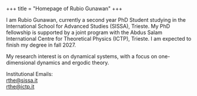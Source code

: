 +++
title = "Homepage of Rubio Gunawan"
+++

I am Rubio Gunawan, currently a second year PhD Student studying in the International School for Advanced Studies (SISSA), Trieste.
My PhD fellowship is supported by a joint program with the Abdus Salam International Centre for Theoretical Physics (ICTP), Trieste.
I am expected to finish my degree in fall 2027.  

My research interest is on dynamical systems, with a focus on one-dimensional dynamics and ergodic theory.

Institutional Emails:  
rthe@sissa.it  
rthe@ictp.it
